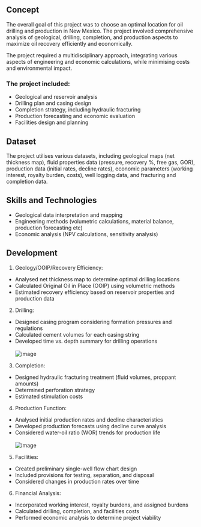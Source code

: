 ## Concept
The overall goal of this project was to choose an optimal location for oil drilling and production in New Mexico. The project involved comprehensive analysis of geological, drilling, completion, and production aspects to maximize oil recovery efficiently and economically.

The project required a multidisciplinary approach, integrating various aspects of engineering and economic calculations, while minimising costs and environmental impact.

### The project included:

- Geological and reservoir analysis
- Drilling plan and casing design
- Completion strategy, including hydraulic fracturing
- Production forecasting and economic evaluation
- Facilities design and planning

## Dataset
The project utilises various datasets, including geological maps (net thickness map), fluid properties data (pressure, recovery %, free gas, GOR), production data (initial rates, decline rates), economic parameters (working interest, royalty burden, costs), well logging data, and fracturing and completion data.

## Skills and Technologies

- Geological data interpretation and mapping
- Engineering methods (volumetric calculations, material balance, production forecasting etc)
- Economic analysis (NPV calculations, sensitivity analysis)


## Development

1. Geology/OOIP/Recovery Efficiency:
- Analysed net thickness map to determine optimal drilling locations
- Calculated Original Oil in Place (OOIP) using volumetric methods
- Estimated recovery efficiency based on reservoir properties and production data

2. Drilling:
- Designed casing program considering formation pressures and regulations
- Calculated cement volumes for each casing string
- Developed time vs. depth summary for drilling operations <br/>
<br/>![image](https://github.com/user-attachments/assets/70096e7d-b88f-4222-ab7e-25628c355ebf)

3. Completion:
- Designed hydraulic fracturing treatment (fluid volumes, proppant amounts)
- Determined perforation strategy
- Estimated stimulation costs

4. Production Function:
- Analysed initial production rates and decline characteristics
- Developed production forecasts using decline curve analysis
- Considered water-oil ratio (WOR) trends for production life <br/>
<br/>![image](https://github.com/user-attachments/assets/132bfc58-c7d1-4098-9acc-090177e4d9e1)


5. Facilities:
- Created preliminary single-well flow chart design
- Included provisions for testing, separation, and disposal
- Considered changes in production rates over time

6. Financial Analysis:
- Incorporated working interest, royalty burdens, and assigned burdens
- Calculated drilling, completion, and facilities costs
- Performed economic analysis to determine project viability
